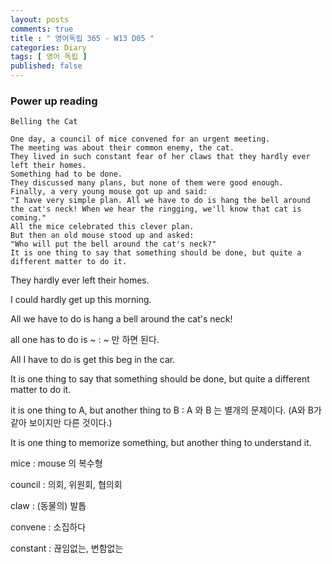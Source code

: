 ```yaml
---
layout: posts
comments: true
title : " 영어독립 365 - W13 D05 "
categories: Diary
tags: [ 영어 독립 ]
published: false
---
```


### Power up reading

```
Belling the Cat

One day, a council of mice convened for an urgent meeting.
The meeting was about their common enemy, the cat.
They lived in such constant fear of her claws that they hardly ever left their homes.
Something had to be done.
They discussed many plans, but none of them were good enough.
Finally, a very young mouse got up and said:
"I have very simple plan. All we have to do is hang the bell around the cat's neck! When we hear the ringging, we'll know that cat is coming."
All the mice celebrated this clever plan.
But then an old mouse stood up and asked:
"Who will put the bell around the cat's neck?"
It is one thing to say that something should be done, but quite a different matter to do it.
```

They hardly ever left their homes.

I could hardly get up this morning.

All we have to do is hang a bell around the cat's neck!

all one has to do is ~
 : ~ 만 하면 된다.

All I have to do is get this beg in the car.

It is one thing to say that something should be done, but quite a different matter to do it.

it is one thing to A, but another thing to B
 : A 와 B 는 별개의 문제이다. (A와 B가 같아 보이지만 다른 것이다.)

It is one thing to memorize something, but another thing to understand it.

mice
 : mouse 의 복수형

council
 : 의회, 위원회, 협의회

claw
 : (동물의) 발톱

convene
 : 소집하다

constant
 : 끊임없는, 변함없는